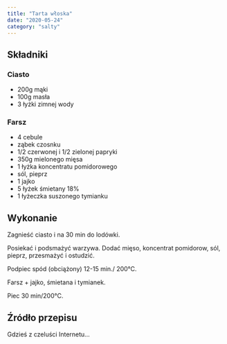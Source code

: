 ```yaml
---
title: "Tarta włoska"
date: "2020-05-24"
category: "salty"
---
```


## Składniki

### Ciasto

- 200g mąki
- 100g masła
- 3 łyżki zimnej wody

### Farsz

- 4 cebule
- ząbek czosnku
- 1/2 czerwonej i 1/2 zielonej papryki
- 350g mielonego mięsa
- 1 łyżka koncentratu pomidorowego
- sól, pieprz
- 1 jajko
- 5 łyżek śmietany 18%
- 1 łyżeczka suszonego tymianku

## Wykonanie

Zagnieść ciasto i na 30 min do lodówki.

Posiekać i podsmażyć warzywa. Dodać mięso, koncentrat pomidorow, sól, pieprz, przesmażyć i ostudzić.

Podpiec spód (obciążony) 12-15 min./ 200°C.

Farsz + jajko, śmietana i tymianek.

Piec 30 min/200°C.

## Źródło przepisu

Gdzieś z czeluści Internetu…
